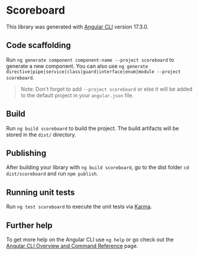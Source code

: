 # Scoreboard

This library was generated with [Angular CLI](https://github.com/angular/angular-cli) version 17.3.0.

## Code scaffolding

Run `ng generate component component-name --project scoreboard` to generate a new component. You can also use `ng generate directive|pipe|service|class|guard|interface|enum|module --project scoreboard`.
> Note: Don't forget to add `--project scoreboard` or else it will be added to the default project in your `angular.json` file. 

## Build

Run `ng build scoreboard` to build the project. The build artifacts will be stored in the `dist/` directory.

## Publishing

After building your library with `ng build scoreboard`, go to the dist folder `cd dist/scoreboard` and run `npm publish`.

## Running unit tests

Run `ng test scoreboard` to execute the unit tests via [Karma](https://karma-runner.github.io).

## Further help

To get more help on the Angular CLI use `ng help` or go check out the [Angular CLI Overview and Command Reference](https://angular.io/cli) page.
